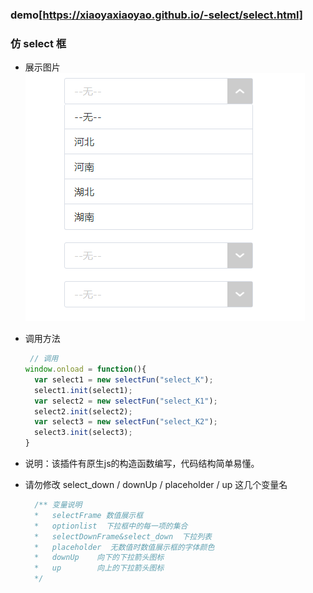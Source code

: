 ### demo[https://xiaoyaxiaoyao.github.io/-select/select.html]
### 仿 select 框 
- 展示图片
![avatar](./images/show.jpg)

- 调用方法
  ```js
   // 调用
  window.onload = function(){
    var select1 = new selectFun("select_K");
    select1.init(select1);
    var select2 = new selectFun("select_K1");
    select2.init(select2);
    var select3 = new selectFun("select_K2");
    select3.init(select3);
  }
  ```
- 说明：该插件有原生js的构造函数编写，代码结构简单易懂。
- 请勿修改 select_down / downUp / placeholder / up 这几个变量名
  ```js
    /** 变量说明
    *   selectFrame 数值展示框 
    *   optionlist  下拉框中的每一项的集合
    *   selectDownFrame&select_down  下拉列表
    *   placeholder  无数值时数值展示框的字体颜色
    *   downUp    向下的下拉箭头图标
    *   up        向上的下拉箭头图标
    */
  ```
